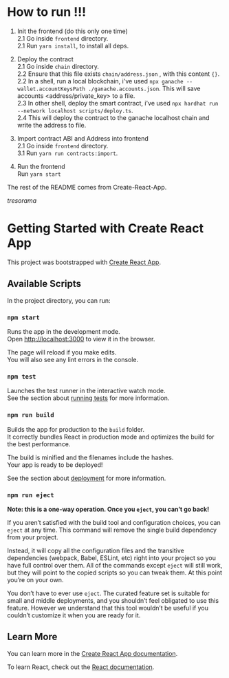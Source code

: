 # How to run !!!

1. Init the frontend  (do this only one time)  
2.1 Go inside `frontend` directory.  
2.1 Run `yarn install`, to install all deps.  

2. Deploy the contract  
2.1 Go inside `chain` directory.  
2.2 Ensure that this file exists `chain/address.json` , with this content `{}`.  
2.2 In a shell, run a local blockchain, i've used `npx ganache --wallet.accountKeysPath ./ganache.accounts.json`.  This will save accounts <address/private_key> to a file.  
2.3 In other shell, deploy the smart contract, i've used `npx hardhat run --network localhost scripts/deploy.ts`.  
2.4 This will deploy the contract to the ganache localhost chain and write the address to file.  

3. Import contract ABI and Address into frontend  
2.1 Go inside `frontend` directory.  
3.1 Run `yarn run contracts:import`.

4. Run the frontend  
Run `yarn start`  

The rest of the README comes from Create-React-App.

*tresorama*

# Getting Started with Create React App

This project was bootstrapped with [Create React App](https://github.com/facebook/create-react-app).

## Available Scripts

In the project directory, you can run:

### `npm start`

Runs the app in the development mode.\
Open [http://localhost:3000](http://localhost:3000) to view it in the browser.

The page will reload if you make edits.\
You will also see any lint errors in the console.

### `npm test`

Launches the test runner in the interactive watch mode.\
See the section about [running tests](https://facebook.github.io/create-react-app/docs/running-tests) for more information.

### `npm run build`

Builds the app for production to the `build` folder.\
It correctly bundles React in production mode and optimizes the build for the best performance.

The build is minified and the filenames include the hashes.\
Your app is ready to be deployed!

See the section about [deployment](https://facebook.github.io/create-react-app/docs/deployment) for more information.

### `npm run eject`

**Note: this is a one-way operation. Once you `eject`, you can’t go back!**

If you aren’t satisfied with the build tool and configuration choices, you can `eject` at any time. This command will remove the single build dependency from your project.

Instead, it will copy all the configuration files and the transitive dependencies (webpack, Babel, ESLint, etc) right into your project so you have full control over them. All of the commands except `eject` will still work, but they will point to the copied scripts so you can tweak them. At this point you’re on your own.

You don’t have to ever use `eject`. The curated feature set is suitable for small and middle deployments, and you shouldn’t feel obligated to use this feature. However we understand that this tool wouldn’t be useful if you couldn’t customize it when you are ready for it.

## Learn More

You can learn more in the [Create React App documentation](https://facebook.github.io/create-react-app/docs/getting-started).

To learn React, check out the [React documentation](https://reactjs.org/).

